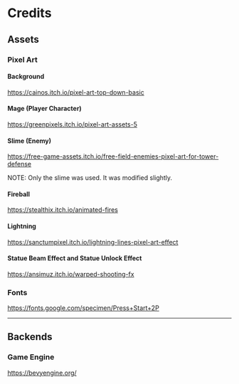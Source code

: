 # Credits

## Assets

### Pixel Art

#### Background

https://cainos.itch.io/pixel-art-top-down-basic

#### Mage (Player Character)

https://greenpixels.itch.io/pixel-art-assets-5

#### Slime (Enemy)

https://free-game-assets.itch.io/free-field-enemies-pixel-art-for-tower-defense

NOTE: Only the slime was used. It was modified slightly.

#### Fireball

https://stealthix.itch.io/animated-fires

#### Lightning

https://sanctumpixel.itch.io/lightning-lines-pixel-art-effect

#### Statue Beam Effect and Statue Unlock Effect

https://ansimuz.itch.io/warped-shooting-fx

<!---->
<!-- ### Audio -->
<!---->
<!-- #### Sounds -->
<!---->
<!-- #### Music -->
<!---->

### Fonts

https://fonts.google.com/specimen/Press+Start+2P

---

## Backends

### Game Engine

https://bevyengine.org/
